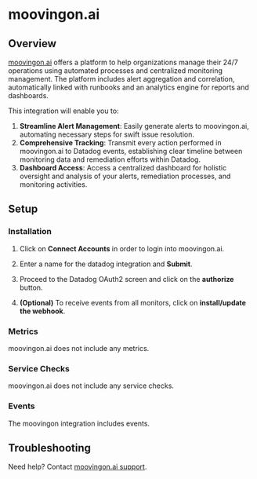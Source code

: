 # moovingon.ai

## Overview
[moovingon.ai][1] offers a platform to help organizations manage their 24/7 operations using automated processes and centralized monitoring management. The platform includes alert aggregation and correlation, automatically linked with runbooks and an analytics engine for reports and dashboards.

This integration will enable you to:

1. **Streamline Alert Management**: Easily generate alerts to moovingon.ai, automating necessary steps for swift issue resolution.
2. **Comprehensive Tracking**: Transmit every action performed in moovingon.ai to Datadog events, establishing clear timeline between monitoring data and remediation efforts within Datadog.
3. **Dashboard Access**: Access a centralized dashboard for holistic oversight and analysis of your alerts, remediation processes, and monitoring activities.


## Setup

### Installation

1. Click on **Connect Accounts** in order to login into moovingon.ai.

2. Enter a name for the datadog integration and **Submit**.

3. Proceed to the Datadog OAuth2 screen and click on the **authorize** button.

4. **(Optional)** To receive events from all monitors, click on **install/update the webhook**.

### Metrics

moovingon.ai does not include any metrics.

### Service Checks

moovingon.ai does not include any service checks.
### Events

The moovingon integration includes events.

## Troubleshooting

Need help? Contact [moovingon.ai support][2].

[1]: https://moovingon.ai/
[2]: support@moovingon.com

